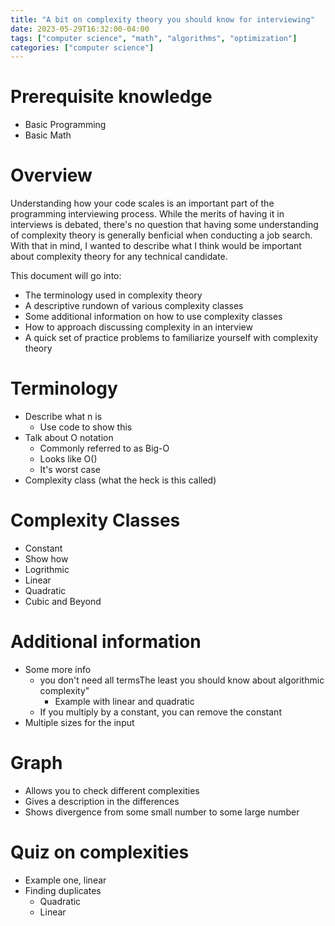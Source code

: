 ```yaml
---
title: "A bit on complexity theory you should know for interviewing"
date: 2023-05-29T16:32:00-04:00
tags: ["computer science", "math", "algorithms", "optimization"]
categories: ["computer science"]
---
```


# Prerequisite knowledge
 - Basic Programming
 - Basic Math

# Overview

Understanding how your code scales is an important part of the programming interviewing process. While the merits of having it in interviews is debated, there's no question that having some understanding of complexity theory is generally benficial when conducting a job search. With that in mind, I wanted to describe what I think would be important about complexity theory for any technical candidate.

This document will go into:
 * The terminology used in complexity theory
 * A descriptive rundown of various complexity classes
 * Some additional information on how to use complexity classes
 * How to approach discussing complexity in an interview
 * A quick set of practice problems to familiarize yourself with complexity theory

# Terminology
- Describe what n is
  - Use code to show this
- Talk about O notation
  - Commonly referred to as Big-O
  - Looks like O(<complexity class>)
  - It's worst case
- Complexity class (what the heck is this called)

# Complexity Classes
- Constant
- Show how
- Logrithmic
- Linear
- Quadratic
- Cubic and Beyond

# Additional information
- Some more info
  - you don't need all termsThe least you should know about algorithmic complexity"
    - Example with linear and quadratic
  - If you multiply by a constant, you can remove the constant
- Multiple sizes for the input

# Graph

- Allows you to check different complexities
- Gives a description in the differences
- Shows divergence from some small number to some large number

# Quiz on complexities

- Example one, linear
- Finding duplicates
  - Quadratic
  - Linear
